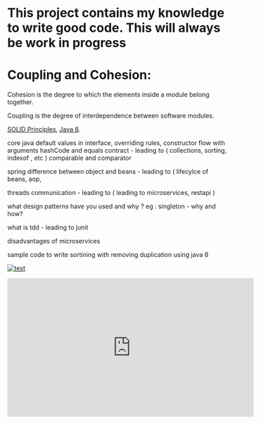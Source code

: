 <h1>This project contains my knowledge to write good code. This will always be work in progress</h1>

<h1>Coupling and Cohesion: </h1>
<p>Cohesion is the degree to which the elements inside a module belong together.</p> 
<p>Coupling is the degree of interdependence between software modules.</p>

[SOLID Principles][1], [Java 8].

  

core java
default values in interface, overriding rules, constructor flow with arguments
hashCode and equals contract - leading to ( collections, sorting, indexof , etc ) 
comparable and comparator


spring
difference between object and beans - leading to ( lifecylce of beans, aop, 


threads communication - leading to ( leading to microservices, restapi )

what design patterns have you used and why ?
eg : singleton - why and how? 




what is tdd - leading to junit

disadvantages of microservices

sample code to write sortining with removing duplication using java 8

[java 8]: Java8/Java8.md "java 8 feature"
[1]: SOLID/SolidPrinciples.md "SOLID Principles"

[![test](http://img.youtube.com/vi/yl6dwgK3KmI/0.jpg)](http://www.youtube.com/watch?v=yl6dwgK3KmI)

<iframe width="560" height="315" src="https://www.youtube.com/embed/yl6dwgK3KmI" title="YouTube video player" frameborder="0" allow="accelerometer; autoplay; clipboard-write; encrypted-media; gyroscope; picture-in-picture" allowfullscreen></iframe>